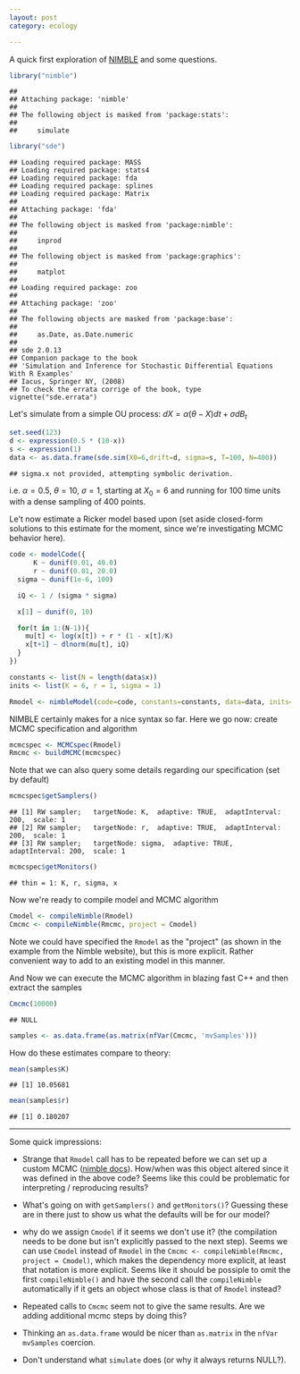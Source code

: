 ```yaml
---
layout: post
category: ecology

---
```



A quick first exploration of [NIMBLE](http://r-nimble.org) and some questions. 


```r
library("nimble")
```

```
## 
## Attaching package: 'nimble'
## 
## The following object is masked from 'package:stats':
## 
##     simulate
```

```r
library("sde")
```

```
## Loading required package: MASS
## Loading required package: stats4
## Loading required package: fda
## Loading required package: splines
## Loading required package: Matrix
## 
## Attaching package: 'fda'
## 
## The following object is masked from 'package:nimble':
## 
##     inprod
## 
## The following object is masked from 'package:graphics':
## 
##     matplot
## 
## Loading required package: zoo
## 
## Attaching package: 'zoo'
## 
## The following objects are masked from 'package:base':
## 
##     as.Date, as.Date.numeric
## 
## sde 2.0.13
## Companion package to the book
## 'Simulation and Inference for Stochastic Differential Equations With R Examples'
## Iacus, Springer NY, (2008)
## To check the errata corrige of the book, type vignette("sde.errata")
```

Let's simulate from a simple OU process: $dX = \alpha (\theta - X) dt + \sigma dB_t$


```r
set.seed(123)
d <- expression(0.5 * (10-x))
s <- expression(1) 
data <- as.data.frame(sde.sim(X0=6,drift=d, sigma=s, T=100, N=400))
```

```
## sigma.x not provided, attempting symbolic derivation.
```

i.e. $\alpha = 0.5$, $\theta = 10$, $\sigma=1$, starting at $X_0 = 6$ and running for 100 time units with a dense sampling of 400 points.


Le't now estimate a Ricker model based upon (set aside closed-form solutions to this estimate for the moment, since we're investigating MCMC behavior here).


```r
code <- modelCode({
      K ~ dunif(0.01, 40.0)
      r ~ dunif(0.01, 20.0)
  sigma ~ dunif(1e-6, 100)

  iQ <- 1 / (sigma * sigma)

  x[1] ~ dunif(0, 10)

  for(t in 1:(N-1)){
    mu[t] <- log(x[t]) + r * (1 - x[t]/K) 
    x[t+1] ~ dlnorm(mu[t], iQ) 
  }
})

constants <- list(N = length(data$x))
inits <- list(K = 6, r = 1, sigma = 1)

Rmodel <- nimbleModel(code=code, constants=constants, data=data, inits=inits)
```


NIMBLE certainly makes for a nice syntax so far.  Here we go now: create MCMC specification and algorithm


```r
mcmcspec <- MCMCspec(Rmodel)
Rmcmc <- buildMCMC(mcmcspec)
```
Note that we can also query some details regarding our specification (set by default)


```r
mcmcspec$getSamplers()
```

```
## [1] RW sampler;   targetNode: K,  adaptive: TRUE,  adaptInterval: 200,  scale: 1
## [2] RW sampler;   targetNode: r,  adaptive: TRUE,  adaptInterval: 200,  scale: 1
## [3] RW sampler;   targetNode: sigma,  adaptive: TRUE,  adaptInterval: 200,  scale: 1
```

```r
mcmcspec$getMonitors()
```

```
## thin = 1: K, r, sigma, x
```


Now we're ready to compile model and MCMC algorithm


```r
Cmodel <- compileNimble(Rmodel)
Cmcmc <- compileNimble(Rmcmc, project = Cmodel)
```

Note we could have specified the `Rmodel` as the "project" (as shown in the example from the Nimble website), but this is more explicit.  Rather convenient way to add to an existing model in this manner.

And Now we can execute the MCMC algorithm in blazing fast C++ and then extract the samples


```r
Cmcmc(10000)
```

```
## NULL
```

```r
samples <- as.data.frame(as.matrix(nfVar(Cmcmc, 'mvSamples')))
```


How do these estimates compare to theory:


```r
mean(samples$K)
```

```
## [1] 10.05681
```

```r
mean(samples$r)
```

```
## [1] 0.180207
```


----------

Some quick impressions: 

- Strange that `Rmodel` call has to be repeated before we can set up a custom MCMC ([nimble docs](http://r-nimble.org/examples)).  How/when was this object altered since it was defined in the above code?  Seems like this could be problematic for interpreting / reproducing results?

- What's going on with `getSamplers()` and `getMonitors()`? Guessing these are in there just to show us what the defaults will be for our model?

- why do we assign `Cmodel` if it seems we don't use it? (the compilation needs to be done but isn't explicitly passed to the next step).  Seems we can use `Cmodel` instead of `Rmodel` in the `Cmcmc <- compileNimble(Rmcmc, project = Cmodel)`, which makes the dependency more explicit, at least that notation is more explicit.  Seems like it should be possiple to omit the first `compileNimble()` and have the second call the `compileNimble` automatically if it gets an object whose class is that of `Rmodel` instead?

- Repeated calls to `Cmcmc` seem not to give the same results.  Are we adding additional mcmc steps by doing this?

- Thinking an `as.data.frame` would be nicer than `as.matrix` in the `nfVar` `mvSamples` coercion.  

- Don't understand what `simulate` does (or why it always returns NULL?). 

